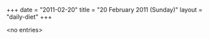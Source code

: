 +++
date = "2011-02-20"
title = "20 February 2011 (Sunday)"
layout = "daily-diet"
+++

\<no entries\>
